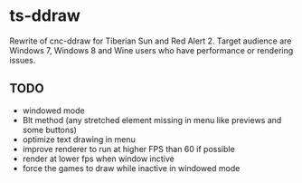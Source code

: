 ts-ddraw
========

Rewrite of cnc-ddraw for Tiberian Sun and Red Alert 2. Target audience are Windows 7, Windows 8 and Wine users who have performance or rendering issues.

TODO
----

  * windowed mode
  * Blt method (any stretched element missing in menu like previews and some buttons)
  * optimize text drawing in menu
  * improve renderer to run at higher FPS than 60 if possible
  * render at lower fps when window inctive
  * force the games to draw while inactive in windowed mode
